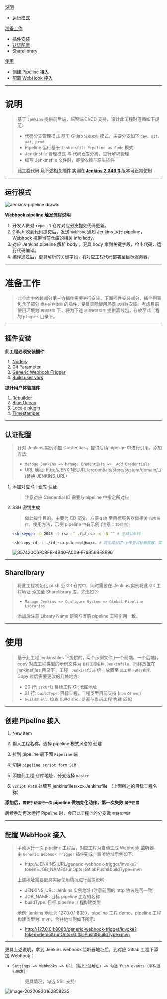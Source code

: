 

[说明](#说明)

- [运行模式](#运行模式)

[准备工作](#准备工作)

- [插件安装](#插件安装)
- [认证配置](#认证配置)
- [Sharelibrary](#sharelibrary)

[使用](#使用)

- [创建 Pipeline 接入](#创建-pipeline-接入)
- [配置 WebHook 接入](#配置-webhook-接入)

---

# 说明
>  基于 `Jenkins` 提供前后端，端至端 CI/CD 支持，设计此工程时遵循如下规范:
>
>  - 代码分支管理模式 基于 Gitlab `分支发布` 模式，主要分支如下 `dev、sit、uat、prod`
>  - Pipeline 运行基于 `Jenkinsfile Pipeline as Code` 模式
>  - Jenkinsfile 管理模式 与 代码仓库分离，进行解耦管理
>  - 编写 Jenkinsfile 文件时，尽量依赖与原生插件
>
>  **此工程代码 及下述相关插件 实测在  [Jenkins 2.346.3](https://www.jenkins.io/)  版本可正常使用**
---
## 运行模式

![Jenkins-pipeline.drawio](images/Jenkins-pipeline.drawio-1846113.png)

**Webhook pipeline 触发流程说明**

1. 开发人员对 `repo -1` 仓库对应分支提交代码更新。
2. Gitlab 收到代码提交后，发送 `Webhook` 通知 Jenkins 运行 pipeline，Webhook 携带当前仓库的相关 info body。
3. 对应 Jenkins pipeline 解析 body ，更具 body 拿到关键字段，检出代码、运行代码编译。
4. 编译通过后，更具解析的关键字段，将对应工程代码部署至目标服务器。

---
# 准备工作

> 此仓库中依赖部分第三方插件需要进行安装，下面插件安装部分，插件列表包含了部分 `提升用户体验` 的插件，更具实际使用场景 `选择性`安装。考虑目前使用环境为 `离线环境` 下，将为下述 `必须安装插件` 提供离线包，存放至此工程的 `plugins` 目录下。

---
## 插件安装

**此工程必须安装插件**

1. [Nodejs](https://plugins.jenkins.io/nodejs/)
2. [Git Parameter](https://plugins.jenkins.io/git-parameter)
3. [Generic Webhook Trigger](https://plugins.jenkins.io/generic-webhook-trigger)
4. [Build user vars](https://plugins.jenkins.io/build-user-vars-plugin)

**提升用户体验插件**

1. [Rebuilder](https://plugins.jenkins.io/rebuild)
2. [Blue Ocean](https://plugins.jenkins.io/blueocean)
3. [Locale plugin](https://plugins.jenkins.io/locale)
4. [Timestamper](https://plugins.jenkins.io/timestamper)

---
## 认证配置

> 针对 Jenkins 实例添加 Credentials，提供后续 pipeline 中进行引用，添加方法: 
>
> - `Manage Jenkins => Manage Credentials =>  Add Credentials`
> - URL 地址: http://JENKINS_URL/credentials/store/system/domain/_/ (替换 JENKINS_URL)

1. 添加对应 Git 仓库 认证

   > 注意对应 Credential ID 需要与 pipeline 中指定所对应

2. SSH 密钥生成

   > 做此操作目的，主要为 CD 部分，方便 ssh 至目标服务器做相关 `指令操作`。使用方法，示例 pipeline 中有示例 (注意：`ID对应`)。

   ```bash
   ssh-keygen -b 2048 -t rsa -f ./id_rsa -q -N "" # 生成公私钥
   
   ssh-copy-id -i ./id_rsa.pub root@xxxx. # 将生成公钥 上传至目标服务器，实现免密钥登录。
   ```
   
   ![357420C6-CBFB-4B40-A009-E76B56BE8E96](images/357420C6-CBFB-4B40-A009-E76B56BE8E96.png)
---
## Sharelibrary

> 将此工程初始化 push 至 Git 仓库中，同时需要在 Jenkins 实例将此 Git 工程地址 添加至 Sharelibrary 库，方法如下:
>
> - `Manage Jenkins => Configure System => Global Pipeline Libraries`
>
> 添加后注意 Library Name 是否与当前 pipeline 工程引用一致。

---
# 使用

> 基于此工程 jenkinsfiles 下提供的，两个示例文件 (一个前端、一个后端)，copy 对应工程类型的示例文件为  `目标工程名称.Jenkinfile`，同样放置在 jenkinsfiles 目录下，工程 ` Jenkinsfile` 统一放置至 `此工程下进行管理`。Copy 过后需要更改的几处地方:
>
> - 20 行: `srcUrl`: 目标工程 Git 仓库地址 
> - 21 行: `buildType`: 目标工程，工程类型目前支持 (`npm` or `mvn`)
> - `buildShell`: 检查 build shell 是否与当前工程 构建 匹配 

---
## 创建 Pipeline 接入

1. New item

2. 输入工程名称，选择 pipeline 模式风格的 创建

3. 拉到 pipeline 最下面 `Pipeline`  端

4. 切换 `pipeline script form SCM`

5. 添加此工程 仓库地址，分支选择 `master`

6. `Script Path` 处填写 jenkinsfiles/xxx.Jenkinsfile （上面所述的目标工程名称）

   

**添加后，`需要手动运行一次` pipeline 做初始化动作，第一次失败 `属于正常`**

后续手动再次运行 Pipeline 时，会已此工程上的分支做 `参数化构建`

---
## 配置 WebHook 接入

> 手动运行一次 pipeline 工程后，对应工程为自动生成 Webhook 监听器，由 `Generic Webhook Trigger` 插件完成。监听地址示例如下:
>
> - http://JENKINS_URL/generic-webhook-trigger/invoke?token=JOB_NAME&runOpts=GitlabPush&buildType=mvn
>
> 上述地址需要更具实际使用情况进行替换说明:
>
> - JENKINS_URL: Jenkins 实例地址 (注意前面的 http 协议是否一致)
> - JOB_NAME: 目标 pipeline 工程的名称
> - buildType: 目标 pipeline 工程构建类型
>
> 示例:  jenkins 地址为 127.0.0.1:8080，pipeline 工程 demo，pipeline 工程构建类型为: mvn，合并地址则如下所示:
>
> - http://127.0.0.1:8080/generic-webhook-trigger/invoke?token=demo&runOpts=GitlabPush&buildType=mvn

---
更具上述说明，拿到 Jenkins webhook 监听器地址后，到对应 Gitlab 工程下添加 Webhook：

- `Settings => Webhooks => URL (贴上上述地址) => 勾选 Push events (事件进行触发)`

  > 更具情况，勾选 SSL 支持

![image-20220830162858235](images/image-20220830162858235.png)
